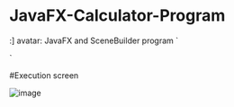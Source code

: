 # JavaFX-Calculator-Program


:] avatar: JavaFX and SceneBuilder program
`


`



#Execution screen


![image](https://user-images.githubusercontent.com/115298517/215015363-02af7429-727a-4002-b696-73e2ef845ee1.png)




